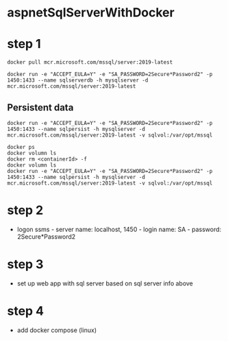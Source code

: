 # aspnetSqlServerWithDocker

# step 1
    docker pull mcr.microsoft.com/mssql/server:2019-latest

    docker run -e "ACCEPT_EULA=Y" -e "SA_PASSWORD=2Secure*Password2" -p 1450:1433 --name sqlserverdb -h mysqlserver -d mcr.microsoft.com/mssql/server:2019-latest


## Persistent data

    docker run -e "ACCEPT_EULA=Y" -e "SA_PASSWORD=2Secure*Password2" -p 1450:1433 --name sqlpersist -h mysqlserver -d mcr.microsoft.com/mssql/server:2019-latest -v sqlvol:/var/opt/mssql
    
    docker ps
    docker volumn ls
    docker rm <containerId> -f
    docker volumn ls
    docker run -e "ACCEPT_EULA=Y" -e "SA_PASSWORD=2Secure*Password2" -p 1450:1433 --name sqlpersist -h mysqlserver -d mcr.microsoft.com/mssql/server:2019-latest -v sqlvol:/var/opt/mssql
  

# step 2

-   logon ssms
        -   server name: localhost, 1450
        -   login name: SA
        -   password: 2Secure*Password2

# step 3

-   set up web app with sql server based on sql server info above

# step 4

-   add docker compose (linux)
